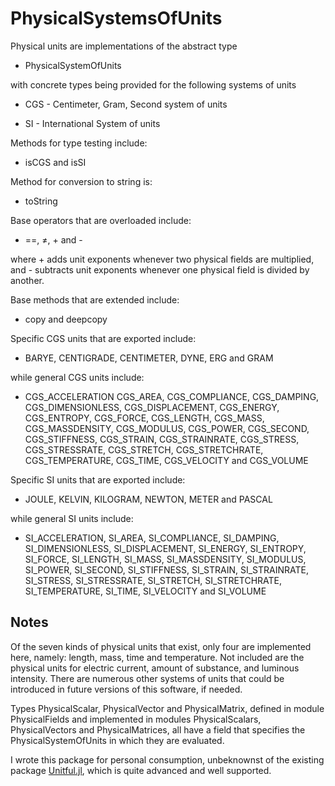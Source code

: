 # PhysicalSystemsOfUnits

Physical units are implementations of the abstract type

  * PhysicalSystemOfUnits

with concrete types being provided for the following systems of units

  * CGS - Centimeter, Gram, Second system of units

  * SI  - International System of units

Methods for type testing include:

  * isCGS and isSI

Method for conversion to string is:

  * toString

Base operators that are overloaded include:

  * ==, ≠, + and -

where + adds unit exponents whenever two physical fields are multiplied, and - subtracts unit exponents whenever one physical field is divided by another.

Base methods that are extended include:

  * copy and deepcopy

Specific CGS units that are exported include:

  * BARYE, CENTIGRADE, CENTIMETER, DYNE, ERG and GRAM

while general CGS units include:

  * CGS_ACCELERATION CGS_AREA, CGS_COMPLIANCE, CGS_DAMPING, CGS_DIMENSIONLESS, CGS_DISPLACEMENT, CGS_ENERGY, CGS_ENTROPY, CGS_FORCE, CGS_LENGTH, CGS_MASS, CGS_MASSDENSITY, CGS_MODULUS, CGS_POWER, CGS_SECOND, CGS_STIFFNESS, CGS_STRAIN, CGS_STRAINRATE, CGS_STRESS, CGS_STRESSRATE, CGS_STRETCH, CGS_STRETCHRATE, CGS_TEMPERATURE, CGS_TIME, CGS_VELOCITY and CGS_VOLUME

Specific SI units that are exported include:

  * JOULE, KELVIN, KILOGRAM, NEWTON, METER and PASCAL

while general SI units include:

  * SI_ACCELERATION, SI_AREA, SI_COMPLIANCE, SI_DAMPING, SI_DIMENSIONLESS, SI_DISPLACEMENT, SI_ENERGY, SI_ENTROPY, SI_FORCE, SI_LENGTH, SI_MASS, SI_MASSDENSITY, SI_MODULUS, SI_POWER, SI_SECOND, SI_STIFFNESS, SI_STRAIN, SI_STRAINRATE, SI_STRESS, SI_STRESSRATE, SI_STRETCH, SI_STRETCHRATE, SI_TEMPERATURE, SI_TIME, SI_VELOCITY and SI_VOLUME

## Notes

Of the seven kinds of physical units that exist, only four are implemented here, namely: length, mass, time and temperature. Not included are the physical units for electric current, amount of substance, and luminous intensity. There are numerous other systems of units that could be introduced in future versions of this software, if needed.

Types PhysicalScalar, PhysicalVector and PhysicalMatrix, defined in module PhysicalFields and implemented in modules PhysicalScalars, PhysicalVectors and PhysicalMatrices, all have a field that specifies the PhysicalSystemOfUnits in which they are evaluated.

I wrote this package for personal consumption, unbeknownst of the existing package [Unitful.jl](https://github.com/PainterQubits/Unitful.jl), which is quite advanced and well supported.
